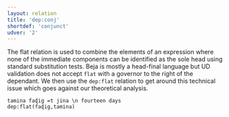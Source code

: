 ```yaml
---
layout: relation
title: 'dep:conj'
shortdef: 'conjunct'
udver: '2'
---
```


The flat relation is used to combine the elements of an expression where none of the immediate components can be identified as the sole head using standard substitution tests.
Beja is mostly a head-final language but UD validation does not accept `flat` with a governor to the right of the dependant. 
We then use the `dep:flat` relation to get around this technical issue which goes against our theoretical analysis.

~~~ sdparse
tamina faɖig =t jina \n fourteen days
dep:flat(faɖig,tamina)
~~~

<!-- Interlanguage links updated Ne 5. května 2024, 18:21:05 CEST -->

